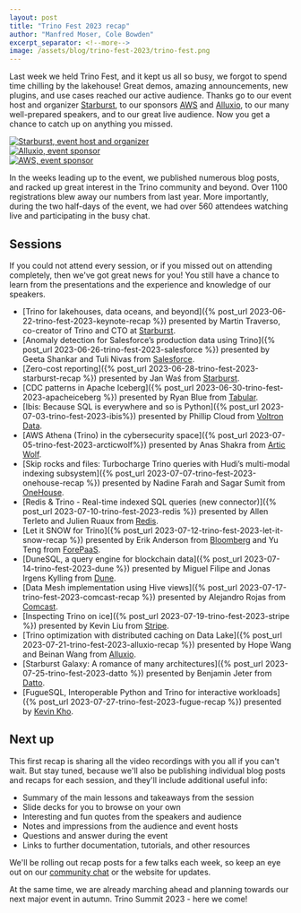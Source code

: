 ```yaml
---
layout: post
title: "Trino Fest 2023 recap"
author: "Manfred Moser, Cole Bowden"
excerpt_separator: <!--more-->
image: /assets/blog/trino-fest-2023/trino-fest.png
---
```


Last week we held Trino Fest, and it kept us all so busy, we forgot to spend
time chilling by the lakehouse! Great demos, amazing announcements, new plugins,
and use cases reached our active audience. Thanks go to our event host and
organizer [Starburst](https://www.starburst.io/), to our sponsors
[AWS](https://aws.amazon.com/) and [Alluxio](https://www.alluxio.io/), to our
many well-prepared speakers, and to our great live audience. Now you get a
chance to catch up on anything you missed.

<!--more-->

<div class="container">
  <div class="row">
    <div class="col-sm">
      <a href="https://www.starburst.io/">
        <img src="{{site.url}}/assets/images/logos/starburst-small.png" title=" Starburst, event host and organizer ">
      </a>
    </div>
    <div class="col-sm">
      <a href="https://www.alluxio.io/">
        <img src="{{site.url}}/assets/images/logos/alluxio-small.png" title="Alluxio, event sponsor">
      </a>
    </div>
    <div class="col-sm">
      <a href="https://aws.amazon.com/">
        <img src="{{site.url}}/assets/images/logos/aws-small.png" title="AWS, event sponsor">
      </a>
    </div>
  </div>
</div>

In the weeks leading up to the event, we published numerous blog posts, and
racked up great interest in the Trino community and beyond. Over 1100
registrations blew away our numbers from last year. More importantly, during the
two half-days of the event, we had over 560 attendees watching live and
participating in the busy chat.

## Sessions

If you could not attend every session, or if you missed out on attending
completely, then we've got great news for you! You still  have a chance to learn
from the presentations and the experience and knowledge of our speakers.

* [Trino for lakehouses, data oceans, and beyond]({% post_url 2023-06-22-trino-fest-2023-keynote-recap %})
  presented by Martin Traverso, co-creator of Trino and CTO at
  [Starburst](https://www.starburst.io/).
* [Anomaly detection for Salesforce’s production data using
  Trino]({% post_url 2023-06-26-trino-fest-2023-salesforce %}) presented by Geeta Shankar and Tuli Nivas
  from [Salesforce](https://www.salesforce.com/).
* [Zero-cost reporting]({% post_url 2023-06-28-trino-fest-2023-starburst-recap
  %}) presented by Jan Waś from
  [Starburst](https://www.starburst.io/).
* [CDC patterns in Apache Iceberg]({% post_url 2023-06-30-trino-fest-2023-apacheiceberg
  %}) presented by Ryan
  Blue from [Tabular](https://tabular.io/).
* [Ibis: Because SQL is everywhere and so is Python]({% post_url 2023-07-03-trino-fest-2023-ibis%})
  presented by Phillip Cloud from [Voltron Data](https://voltrondata.com/).
* [AWS Athena (Trino) in the cybersecurity space]({% post_url 2023-07-05-trino-fest-2023-arcticwolf%})
  presented by Anas Shakra from [Artic Wolf](https://arcticwolf.com/).
* [Skip rocks and files: Turbocharge Trino queries with Hudi’s multi-modal
  indexing subsystem]({% post_url 2023-07-07-trino-fest-2023-onehouse-recap %})
  presented by Nadine Farah and  Sagar Sumit from [OneHouse](https://www.onehouse.ai/).
* [Redis & Trino - Real-time indexed SQL queries (new
  connector)]({% post_url 2023-07-10-trino-fest-2023-redis %}) presented by Allen Terleto and
  Julien Ruaux from [Redis](https://redis.com/).
* [Let it SNOW for Trino]({% post_url 2023-07-12-trino-fest-2023-let-it-snow-recap %})
  presented by Erik Anderson from [Bloomberg](https://www.bloomberg.com/company/values/tech-at-bloomberg/open-source/projects/)
  and Yu Teng from [ForePaaS](https://www.ovhcloud.com/en-ie/public-cloud/data-platform/).
* [DuneSQL, a query engine for blockchain data]({% post_url
  2023-07-14-trino-fest-2023-dune %}) presented by Miguel Filipe and Jonas
  Irgens Kylling from [Dune](https://dune.com/).
* [Data Mesh implementation using Hive views]({% post_url 2023-07-17-trino-fest-2023-comcast-recap %})
  presented by Alejandro Rojas from [Comcast](https://comcast.github.io/).
* [Inspecting Trino on ice]({% post_url 2023-07-19-trino-fest-2023-stripe %}) presented by Kevin Liu
  from [Stripe](https://stripe.com/).
* [Trino optimization with distributed caching on Data Lake]({% post_url 2023-07-21-trino-fest-2023-alluxio-recap %})
  presented by Hope Wang and Beinan Wang from [Alluxio](https://www.alluxio.io/).
* [Starburst Galaxy: A romance of many architectures]({% post_url
  2023-07-25-trino-fest-2023-datto %}) presented by Benjamin Jeter from
  [Datto](https://www.datto.com/).
* [FugueSQL, Interoperable Python and Trino for interactive workloads]({% post_url 2023-07-27-trino-fest-2023-fugue-recap %})
  presented by [Kevin Kho](https://www.linkedin.com/in/kvnkho/).

## Next up

This first recap is sharing all the video recordings with you all if you can't
wait. But stay tuned, because we'll also be publishing individual blog posts and
recaps for each session, and they'll include additional useful info:

* Summary of the main lessons and takeaways from the session
* Slide decks for you to browse on your own
* Interesting and fun quotes from the speakers and audience
* Notes and impressions from the audience and event hosts
* Questions and answer during the event
* Links to further documentation, tutorials, and other resources

We'll be rolling out recap posts for a few talks each week, so keep an eye out
on our [community chat]({{site.url}}/slack.html) or the website for updates.

At the same time, we are already marching ahead and planning towards our next
major event in autumn. Trino Summit 2023 - here we come!
